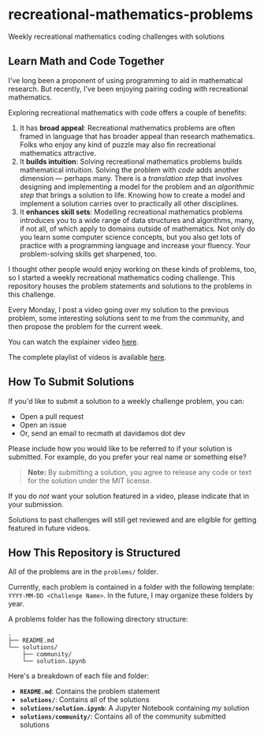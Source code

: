 # recreational-mathematics-problems
Weekly recreational mathematics coding challenges with solutions

## Learn Math and Code Together
I've long been a proponent of using programming to aid in mathematical research. But recently, I've been enjoying pairing coding with recreational mathematics.

Exploring recreational mathematics with code offers a couple of benefits:

1. It has **broad appeal**: Recreational mathematics problems are often framed in language that has broader appeal than research mathematics. Folks who enjoy any kind of puzzle may also fin recreational mathematics attractive.
1. It **builds intuition**: Solving recreational mathematics problems builds mathematical intuition. Solving the problem with *code* adds another dimension — perhaps many. There is a _translation step_ that involves designing and implementing a model for the problem and an _algorithmic step_ that brings a solution to life. Knowing how to create a model and implement a solution carries over to practically all other disciplines.
1. It **enhances skill sets**: Modelling recreational mathematics problems introduces you to a wide range of data structures and algorithms, many, if not all, of which apply to domains outside of mathematics. Not only do you learn some computer science concepts, but you also get lots of practice with a programming language and increase your fluency. Your problem-solving skills get sharpened, too.

I thought other people would enjoy working on these kinds of problems, too, so I started a weekly recreational mathematics coding challenge. This repository houses the problem statements and solutions to the problems in this challenge.

Every Monday, I post a video going over my solution to the previous problem, some interesting solutions sent to me from the community, and then propose the problem for the current week.

You can watch the explainer video [here](https://www.youtube.com/watch?v=2aYDwfx-wvE).

The complete playlist of videos is available [here](https://www.youtube.com/playlist?list=PLLIPpKeh9v3Y3ZXXsz9lVUFqQBx34BK56).

## How To Submit Solutions

If you'd like to submit a solution to a weekly challenge problem, you can:

- Open a pull request
- Open an issue
- Or, send an email to recmath at davidamos dot dev

Please include how you would like to be referred to if your solution is submitted. For example, do you prefer your real name or something else?

> **Note:** By submitting a solution, you agree to release any code or text for the solution under the MIT license.

If you do *not* want your solution featured in a video, please indicate that in your submission.

Solutions to past challenges will still get reviewed and are eligible for getting featured in future videos.

## How This Repository is Structured

All of the problems are in the `problems/` folder.

Currently, each problem is contained in a folder with the following template: `YYYY-MM-DD <Challenge Name>`. In the future, I may organize these folders by year.

A problems folder has the following directory structure:

```
.
├── README.md
└── solutions/
    ├── community/
    └── solution.ipynb
```

Here's a breakdown of each file and folder:

- **`README.md`**: Contains the problem statement
- **`solutions/`**: Contains all of the solutions
- **`solutions/solution.ipynb`**: A Jupyter Notebook containing *my* solution
- **`solutions/community/`**: Contains all of the community submitted solutions
